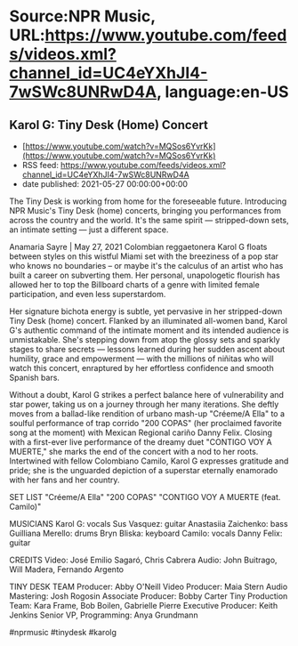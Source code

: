 # Source:NPR Music, URL:https://www.youtube.com/feeds/videos.xml?channel_id=UC4eYXhJI4-7wSWc8UNRwD4A, language:en-US

## Karol G: Tiny Desk (Home) Concert
 - [https://www.youtube.com/watch?v=MQSos6YvrKk](https://www.youtube.com/watch?v=MQSos6YvrKk)
 - RSS feed: https://www.youtube.com/feeds/videos.xml?channel_id=UC4eYXhJI4-7wSWc8UNRwD4A
 - date published: 2021-05-27 00:00:00+00:00

The Tiny Desk is working from home for the foreseeable future. Introducing NPR Music's Tiny Desk (home) concerts, bringing you performances from across the country and the world. It's the same spirit — stripped-down sets, an intimate setting — just a different space.

Anamaria Sayre | May 27, 2021
Colombian reggaetonera Karol G floats between styles on this wistful Miami set with the breeziness of a pop star who knows no boundaries – or maybe it's the calculus of an artist who has built a career on subverting them. Her personal, unapologetic flourish has allowed her to top the Billboard charts of a genre with limited female participation, and even less superstardom.

Her signature bichota energy is subtle, yet pervasive in her stripped-down Tiny Desk (home) concert. Flanked by an illuminated all-women band, Karol G's authentic command of the intimate moment and its intended audience is unmistakable. She's stepping down from atop the glossy sets and sparkly stages to share secrets — lessons learned during her sudden ascent about humility, grace and empowerment — with the millions of niñitas who will watch this concert, enraptured by her effortless confidence and smooth Spanish bars.

Without a doubt, Karol G strikes a perfect balance here of vulnerability and star power, taking us on a journey through her many iterations. She deftly moves from a ballad-like rendition of urbano mash-up "Créeme/A Ella" to a soulful performance of trap corrido "200 COPAS" (her proclaimed favorite song at the moment) with Mexican Regional cariño Danny Felix. Closing with a first-ever live performance of the dreamy duet "CONTIGO VOY A MUERTE," she marks the end of the concert with a nod to her roots. Intertwined with fellow Colombiano Camilo, Karol G expresses gratitude and pride; she is the unguarded depiction of a superstar eternally enamorado with her fans and her country.

SET LIST
"Créeme/A Ella"
"200 COPAS"
"CONTIGO VOY A MUERTE (feat. Camilo)"

MUSICIANS
Karol G: vocals
Sus Vasquez: guitar
Anastasiia Zaichenko: bass
Guilliana Merello: drums
Bryn Bliska: keyboard
Camilo: vocals
Danny Felix: guitar

CREDITS
Video: José Emilio Sagaró, Chris Cabrera
Audio: John Buitrago, Will Madera, Fernando Argento

TINY DESK TEAM
Producer: Abby O'Neill
Video Producer: Maia Stern
Audio Mastering: Josh Rogosin
Associate Producer: Bobby Carter
Tiny Production Team: Kara Frame, Bob Boilen, Gabrielle Pierre
Executive Producer: Keith Jenkins
Senior VP, Programming: Anya Grundmann

#nprmusic #tinydesk #karolg


